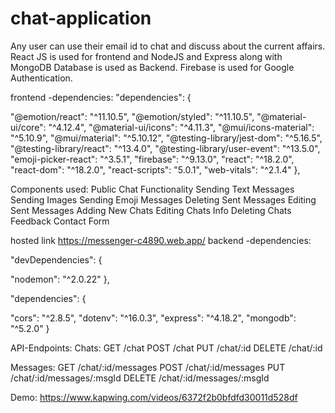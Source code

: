 # chat-application
Any user can use their email id to chat and discuss about the current affairs. React JS is used for frontend and NodeJS and Express along with MongoDB Database is used as Backend. Firebase is used for Google Authentication.




frontend -dependencies:
"dependencies": {

"@emotion/react": "^11.10.5",
"@emotion/styled": "^11.10.5",
"@material-ui/core": "^4.12.4",
"@material-ui/icons": "^4.11.3",
"@mui/icons-material": "^5.10.9",
"@mui/material": "^5.10.12",
"@testing-library/jest-dom": "^5.16.5",
"@testing-library/react": "^13.4.0",
"@testing-library/user-event": "^13.5.0",
"emoji-picker-react": "^3.5.1",
"firebase": "^9.13.0",
"react": "^18.2.0",
"react-dom": "^18.2.0",
"react-scripts": "5.0.1",
"web-vitals": "^2.1.4"
},



Components used:
Public Chat Functionality
Sending Text Messages
Sending Images
Sending Emoji Messages
Deleting Sent Messages
Editing Sent Messages
Adding New Chats
Editing Chats Info
Deleting Chats
Feedback Contact Form



hosted link
https://messenger-c4890.web.app/
 backend -dependencies:

 "devDependencies": {

"nodemon": "^2.0.22"
},

 "dependencies": {

"cors": "^2.8.5",
"dotenv": "^16.0.3",
"express": "^4.18.2",
"mongodb": "^5.2.0"
}

API-Endpoints:
Chats:
GET /chat
POST /chat
PUT /chat/:id
DELETE /chat/:id


Messages:
GET /chat/:id/messages
POST /chat/:id/messages
PUT /chat/:id/messages/:msgId
DELETE /chat/:id/messages/:msgId


Demo:
https://www.kapwing.com/videos/6372f2b0bfdfd30011d528df



